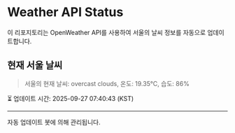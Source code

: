 
# Weather API Status

이 리포지토리는 OpenWeather API를 사용하여 서울의 날씨 정보를 자동으로 업데이트합니다.

## 현재 서울 날씨
> 서울의 현재 날씨: overcast clouds, 온도: 19.35°C, 습도: 86%

⏳ 업데이트 시간: 2025-09-27 07:40:43 (KST)

---
자동 업데이트 봇에 의해 관리됩니다.

